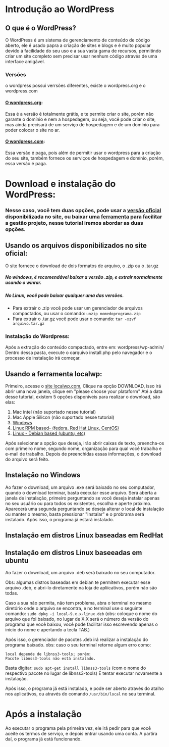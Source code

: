 # Introdução ao WordPress
## O que é o WordPress?
O WordPress é um sistema de gerenciamento de conteúdo de código aberto, ele é usado papra a criação de sites e blogs e é muito popular devido á facilidade do seu uso e a sua vasta gama de recursos, permitindo criar um site completo sem precisar usar nenhum código através de uma interface amigável.
### Versões
o wordpress possui verrsões diferentes, existe o wordpress.org e o wordpress.com
#### [O wordpress.org](https://wordpress.org/):
Essa é a versão é totalmente grátis, e te permite criar o site, porém não garante o domínio e nem a hospedagem, ou seja, você pode criar o site, mas ainda precisará de um serviço de hospedagem e de um domínio para poder colocar o site no ar.
####  [O wordpress.com](https://wordpress.com/pt-br/):
Essa versão é paga, pois além de permitir usar o wordpress para a criação do seu site, também fornece os serviços de hospedagem e domínio, porém, essa versão é paga.

# Download e instalação do WordPress:
### Nesse caso, você tem duas opções, pode usar a [versão oficial](#Usando-os-arquivos-disponibilizados-no-site-oficial) disponibilizada no site, ou baixar uma [ferramenta](#Usando-a-ferramenta-localwp) para facilitar a gestão projeto, nesse tutorial iremos abordar as duas opções.

## Usando os arquivos disponibilizados no site oficial:
O site fornece o download de dois formatos de arquivo, o .zip ou o .tar.gz
##### **No windows**, é recomendável baixar a versão .zip, e extrair normalmente usando o winrar.
##### **No Linux**, você pode baixar qualquer uma das versões.
 - Para extrair o .zip você pode usar um gerenciador de arquivos compactados, ou usar o comando: `unzip nomedoprograma.zip`
 - Para extrair o .tar.gz você pode usar o comando: `tar -xzvf arquivo.tar.gz`
### Instalação do Wordpress:
Após a extração do conteúdo compactado, entre em: wordpress/wp-admin/
Dentro dessa pasta, execute o oarquivo install.php pelo navegador e o processo de instalação irá começar.

## Usando a ferramenta localwp:
Primeiro, acesse o [site localwp.com](https://localwp.com),
Clique na opção DOWNLOAD, isso irá abrir uma nova janela, clique em "please choose your plataform"
Até a data desse tutorial, existem 5 opções disponíveis para realizar o download, são elas:

1. Mac intel (não suportado nesse tutorial)
2. Mac Apple Silicon (não suportado nesse tutorial)
3. [Windows](#Instalação-no-Windows)
4. [Linux RPM based- (fedora, Red Hat Linux, CentOS)](#Instalação-em-distros-Linux-baseadas-em-RedHat)
5. [Linux - Debian based (ubuntu, etc)](#Instalação-em-distros-Linux-baseeadas-em-ubuntu)

Após selecionar a opção que deseja, irão abrir caixas de texto, preencha-os com primeiro nome, segundo nome, organização para qual você trabalha e e-mail de trabalho.
Depois de preenchidas essas informações, o download do arquivo será feito.

## Instalação no Windows
Ao fazer o download, um arquivo .exe será baixado no seu computador, quando o download terminar, basta executar esse arquivo.
Será aberta a janela de instalação, primeiro perguntando se você deseja instalar apenas no seu usuário ou para todos os existentes, escolha e aperte próximo.
Aparecerá uma segunda perguntando se deseja alterar o local de instalação ou manter o mesmo, basta pressionar "Instalar" e o probrama será instalado.
Após isso, o programa já estará instalado.

## Instalação em distros Linux baseadas em RedHat

## Instalação em distros Linux baseeadas em ubuntu
Ao fazer o download, um arquivo .deb será baixado no seu computador.

Obs: algumas distros baseadas em debian te permitem executar esse arquivo .deb, e abri-lo diretamente  na loja de apliicativos, porém não são todas.

Caso a sua não permita, não tem problema, abra o terminal no mesmo diretório onde o arquivo se encontra, e no terminal use o seguinte comando: 
`sudo dpkg -i local-9.x.x-linux.deb`
(obs: coloque o nome do arquivo que foi baixado, no lugar de X.X será o número da versão do programa que você baixou, você pode facilitar isso escrevendo apenas o início do nome e apertando a tecla TAB.)

Após isso, o gerenciador de pacotes .deb irá realizar a instalação do programa baixado.
obs: caso o seu terminal retorne algum erro como:

```
local depende de libnss3-tools; porém:
Pacote libnss3-tools não está instalado.
```
Basta digitar:
`sudo apt-get install libnss3-tools` (com o nome do respectivo pacote no lugar de libnss3-tools)
E tentar executar novamente a instalação.

Após isso, o programa já está instalado, e pode ser aberto através do atalho nos aplicativos, ou através do comando `/usr/bin/local` no seu terminal.

# Após a instalação 
Ao executar o programa pela primeira vez, ele irá pedir para que você aceite os termos de serviço, e depois entrar usando uma conta.
A partira daí, o programa já está funcionando.

